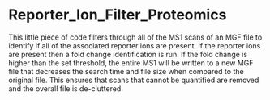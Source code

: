 # Reporter_Ion_Filter_Proteomics
This little piece of code filters through all of the MS1 scans of an MGF file to identify if all of the associated reporter ions are present. If the reporter ions are present then a fold change identification is run. If the fold change is higher than the set threshold, the entire MS1 will be written to a new MGF file that decreases the search time and file size when compared to the original file. This ensures that scans that cannot be quantified are removed and the overall file is de-cluttered.
